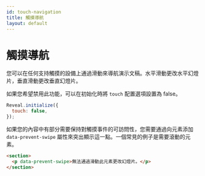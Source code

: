```yaml
---
id: touch-navigation
title: 觸摸導航
layout: default
---
```


# 觸摸導航

您可以在任何支持觸摸的設備上通過滑動來導航演示文稿。水平滑動更改水平幻燈片，垂直滑動更改垂直幻燈片。

如果您希望禁用此功能，可以在初始化時將 `touch` 配置選項設置為 false。

```javascript
Reveal.initialize({
  touch: false,
});
```

如果您的內容中有部分需要保持對觸摸事件的可訪問性，您需要通過向元素添加 `data-prevent-swipe` 屬性來突出顯示這一點。一個常見的例子是需要滾動的元素。

```html
<section>
  <p data-prevent-swipe>無法通過滑動此元素更改幻燈片。</p>
</section>
```
